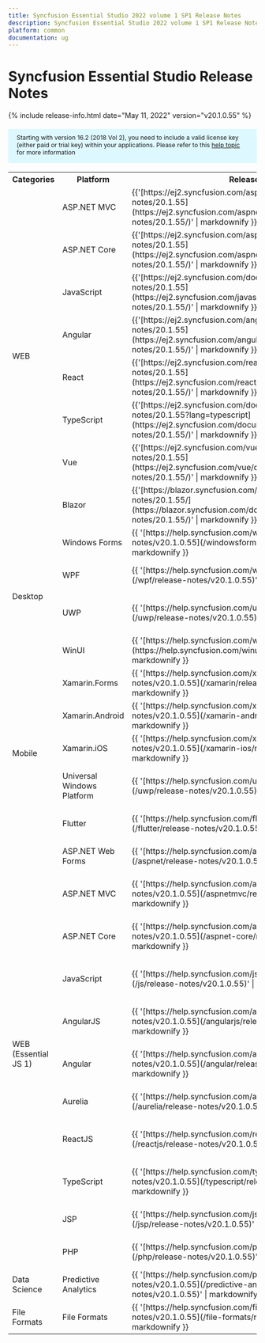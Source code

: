 ```yaml
---
title: Syncfusion Essential Studio 2022 volume 1 SP1 Release Notes  
description: Syncfusion Essential Studio 2022 volume 1 SP1 Release Notes  
platform: common
documentation: ug
---
```


# Syncfusion Essential Studio  Release Notes  

{% include release-info.html date="May 11, 2022"   version="v20.1.0.55" %} 

<style>
#license {
    font-size: .88em!important;
margin-top: 1.5em;     margin-bottom: 1.5em;
    background-color: #def8ff;
    padding: 10px 17px 14px;
}
</style>

<div id="license">
Starting with version 16.2 (2018 Vol 2), you need to include a valid license key (either paid or trial key) within your applications. 
Please refer to this <a href="/common/essential-studio/licensing/license-key">help topic</a> for more information 
</div>



<table>
<tr>
<th>
Categories</th><th>
Platform</th><th>
Release Notes</th><th>
Read Me</th></tr>
<tr>
<td rowspan="8">
WEB 
</td>
<td>
ASP.NET MVC
</td>
<td>{{'[https://ej2.syncfusion.com/aspnetmvc/documentation/release-notes/20.1.55](https://ej2.syncfusion.com/aspnetmvc/documentation/release-notes/20.1.55/)' | markdownify }}
</td>
<td>{{'[http://files2.syncfusion.com/Installs/v20.1.0.55/ReadMe/web/ASPMVC.html](http://files2.syncfusion.com/Installs/v20.1.0.55/ReadMe/web/ASPMVC.html)' | markdownify }}
</td>
</tr>
<tr>
<td>
ASP.NET Core	
</td>
<td>{{'[https://ej2.syncfusion.com/aspnetcore/documentation/release-notes/20.1.55](https://ej2.syncfusion.com/aspnetcore/documentation/release-notes/20.1.55/)' | markdownify }}
</td>
<td>{{'[http://files2.syncfusion.com/Installs/v20.1.0.55/ReadMe/web/ASPNETCORE.html](http://files2.syncfusion.com/Installs/v20.1.0.55/ReadMe/web/ASPNETCORE.html)' | markdownify }}
</td>
</tr>
<tr>
<td>
JavaScript
</td>
<td>{{'[https://ej2.syncfusion.com/documentation/release-notes/20.1.55](https://ej2.syncfusion.com/javascript/documentation/release-notes/20.1.55/)' | markdownify }}
</td>
<td>{{'[http://files2.syncfusion.com/Installs/v20.1.0.55/ReadMe/web/JavaScript.html](http://files2.syncfusion.com/Installs/v20.1.0.55/ReadMe/web/JavaScript.html)' | markdownify }}
</td>
</tr>
<tr>
<td>
Angular
</td>
<td>{{'[https://ej2.syncfusion.com/angular/documentation/release-notes/20.1.55](https://ej2.syncfusion.com/angular/documentation/release-notes/20.1.55/)' | markdownify }}
</td>
<td>{{'[http://files2.syncfusion.com/Installs/v20.1.0.55/ReadMe/web/Angular.html](http://files2.syncfusion.com/Installs/v20.1.0.55/ReadMe/web/Angular.html)' | markdownify }}
</td>
</tr>
<tr>
<td>
React
</td>
<td>{{'[https://ej2.syncfusion.com/react/documentation/release-notes/20.1.55](https://ej2.syncfusion.com/react/documentation/release-notes/20.1.55/)' | markdownify }}
</td>
<td>{{'[http://files2.syncfusion.com/Installs/v20.1.0.55/ReadMe/web/React.html](http://files2.syncfusion.com/Installs/v20.1.0.55/ReadMe/web/React.html)' | markdownify }}
</td>
</tr>
<tr>
<td>
TypeScript
</td>
<td>{{'[https://ej2.syncfusion.com/documentation/release-notes/20.1.55?lang=typescript](https://ej2.syncfusion.com/documentation/release-notes/20.1.55/)' | markdownify }}
</td>
<td>{{'[http://files2.syncfusion.com/Installs/v20.1.0.55/ReadMe/web/TypeScript.html](http://files2.syncfusion.com/Installs/v20.1.0.55/ReadMe/web/TypeScript.html)' | markdownify }}
</td>
</tr>
<tr>
<td>
Vue
</td>
<td>{{'[https://ej2.syncfusion.com/vue/documentation/release-notes/20.1.55](https://ej2.syncfusion.com/vue/documentation/release-notes/20.1.55/)' | markdownify }}
</td>
<td>{{'[http://files2.syncfusion.com/Installs/v20.1.0.55/ReadMe/web/Vue.html](http://files2.syncfusion.com/Installs/v20.1.0.55/ReadMe/web/Vue.html)' | markdownify }}
</td>
</tr>
<tr>
<td>
Blazor
</td>
<td>{{'[https://blazor.syncfusion.com/documentation/release-notes/20.1.55/](https://blazor.syncfusion.com/documentation/release-notes/20.1.55/)' | markdownify }}
</td>
<td>{{'[http://files2.syncfusion.com/Installs/v20.1.0.55/ReadMe/web/Blazor.html](http://files2.syncfusion.com/Installs/v20.1.0.55/ReadMe/web/Blazor.html)' | markdownify }}
</td>
</tr>
<tr>
<td rowspan="4">
Desktop
</td>
<td>
Windows Forms
</td>
<td>{{ '[https://help.syncfusion.com/windowsforms/release-notes/v20.1.0.55](/windowsforms/release-notes/v20.1.0.55)' | markdownify }}
</td>
<td>{{ '[http://files2.syncfusion.com/Installs/v20.1.0.55/ReadMe/WindowsForms.html](http://files2.syncfusion.com/Installs/v20.1.0.55/ReadMe/WindowsForms.html)' | markdownify }}
</td>
</tr>
<tr>
<td>
WPF
</td>
<td>{{ '[https://help.syncfusion.com/wpf/release-notes/v20.1.0.55](/wpf/release-notes/v20.1.0.55)' | markdownify }}
</td>
<td>{{ '[http://files2.syncfusion.com/Installs/v20.1.0.55/ReadMe/WPF.html](http://files2.syncfusion.com/Installs/v20.1.0.55/ReadMe/WPF.html)' | markdownify }}
</td>
</tr>
<tr>
<td>
UWP
</td>
<td>{{ '[https://help.syncfusion.com/uwp/release-notes/v20.1.0.55](/uwp/release-notes/v20.1.0.55)' | markdownify }}
</td>
<td>{{ '[http://files2.syncfusion.com/Installs/v20.1.0.55/ReadMe/UniversalWindows.html](http://files2.syncfusion.com/Installs/v20.1.0.55/ReadMe/UniversalWindows.html)' | markdownify }}
</td>
</tr>
<tr>
<td>
WinUI
</td>
<td>{{ '[https://help.syncfusion.com/winui/release-notes/v20.1.0.55](https://help.syncfusion.com/winui/release-notes/v20.1.0.55)' | markdownify }}
</td>
<td>{{ '[http://files2.syncfusion.com/Installs/v20.1.0.55/ReadMe/WinUI.html](http://files2.syncfusion.com/Installs/v20.1.0.55/ReadMe/WinUI.html)' | markdownify }}
</td>
</tr>
<tr>
<td rowspan="5">
Mobile
</td>
<td>
Xamarin.Forms
</td>
<td>{{ '[https://help.syncfusion.com/xamarin/release-notes/v20.1.0.55](/xamarin/release-notes/v20.1.0.55)' | markdownify }}
</td>
<td>{{ '[http://files2.syncfusion.com/Installs/v20.1.0.55/ReadMe/Xamarin_Forms.html](http://files2.syncfusion.com/Installs/v20.1.0.55/ReadMe/Xamarin_Forms.html)' | markdownify }}
</td>
</tr>
<tr>
<td>
Xamarin.Android
</td>
<td>{{ '[https://help.syncfusion.com/xamarin-android/release-notes/v20.1.0.55](/xamarin-android/release-notes/v20.1.0.55)' | markdownify }}
</td>
<td>{{ '[http://files2.syncfusion.com/Installs/v20.1.0.55/ReadMe/Xamarin_Forms.html](http://files2.syncfusion.com/Installs/v20.1.0.55/ReadMe/Xamarin_Forms.html)' | markdownify }}
</td>
</tr>
<tr>
<td>
Xamarin.iOS
</td>
<td>{{ '[https://help.syncfusion.com/xamarin-ios/release-notes/v20.1.0.55](/xamarin-ios/release-notes/v20.1.0.55)' | markdownify }}
</td>
<td>{{ '[http://files2.syncfusion.com/Installs/v20.1.0.55/ReadMe/Xamarin_Forms.html](http://files2.syncfusion.com/Installs/v20.1.0.55/ReadMe/Xamarin_Forms.html)' | markdownify }}
</td>
</tr>
<tr>
<td>
Universal Windows Platform
</td>
<td>{{ '[https://help.syncfusion.com/uwp/release-notes/v20.1.0.55](/uwp/release-notes/v20.1.0.55)' | markdownify }}
</td>
<td>{{ '[http://files2.syncfusion.com/Installs/v20.1.0.55/ReadMe/UniversalWindows.html](http://files2.syncfusion.com/Installs/v20.1.0.55/ReadMe/UniversalWindows.html)' | markdownify }}
</td>
</tr>
<tr>
<td>
Flutter
</td>
<td>{{ '[https://help.syncfusion.com/flutter/release-notes/v20.1.0.55](/flutter/release-notes/v20.1.0.55)' | markdownify }}
</td>
<td>{{ '[http://files2.syncfusion.com/Installs/v20.1.0.55/ReadMe/Flutter.html](http://files2.syncfusion.com/Installs/v20.1.0.55/ReadMe/Flutter.html)' | markdownify }}
</td>
</tr>
<tr>
<td rowspan="11">
WEB (Essential JS 1)
</td>
<td>
ASP.NET Web Forms
</td>
<td>{{ '[https://help.syncfusion.com/aspnet/release-notes/v20.1.0.55](/aspnet/release-notes/v20.1.0.55)' | markdownify }}
</td>
<td>{{ '[http://files2.syncfusion.com/Installs/v20.1.0.55/ReadMe/essential-js1/ASP.html](http://files2.syncfusion.com/Installs/v20.1.0.55/ReadMe/essential-js1/ASP.html)' | markdownify }}
</td>
</tr>
<tr>
<td>
ASP.NET MVC
</td>
<td>{{ '[https://help.syncfusion.com/aspnetmvc/release-notes/v20.1.0.55](/aspnetmvc/release-notes/v20.1.0.55)' | markdownify }}
</td>
<td>{{ '[http://files2.syncfusion.com/Installs/v20.1.0.55/ReadMe/essential-js1/ASPMVC.html](http://files2.syncfusion.com/Installs/v20.1.0.55/ReadMe/essential-js1/ASPMVC.html)' | markdownify }}
</td>
</tr>
<tr>
<td>
ASP.NET Core
</td>
<td>{{ '[https://help.syncfusion.com/aspnet-core/release-notes/v20.1.0.55](/aspnet-core/release-notes/v20.1.0.55)' | markdownify }}
</td>
<td>
{{ '[http://files2.syncfusion.com/Installs/v20.1.0.55/ReadMe/essential-js1/ASPNETCORE.html](http://files2.syncfusion.com/Installs/v20.1.0.55/ReadMe/essential-js1/ASPNETCORE.html)' | markdownify }}
</td>
</tr>
<tr>
<td>
JavaScript
</td>
<td>{{ '[https://help.syncfusion.com/js/release-notes/v20.1.0.55](/js/release-notes/v20.1.0.55)' | markdownify }}
</td>
<td>{{ '[http://files2.syncfusion.com/Installs/v20.1.0.55/ReadMe/essential-js1/JavaScript.html](http://files2.syncfusion.com/Installs/v20.1.0.55/ReadMe/essential-js1/JavaScript.html)' | markdownify }}
</td>
</tr>
<tr>
<td>
AngularJS
</td>
<td>{{ '[https://help.syncfusion.com/angularjs/release-notes/v20.1.0.55](/angularjs/release-notes/v20.1.0.55)' | markdownify }}
</td>
<td>{{ '[http://files2.syncfusion.com/Installs/v20.1.0.55/ReadMe/essential-js1/AngularJS.html](http://files2.syncfusion.com/Installs/v20.1.0.55/ReadMe/essential-js1/AngularJS.html)' | markdownify }}
</td>
</tr>
<tr>
<td>
Angular
</td>
<td>{{ '[https://help.syncfusion.com/angular/release-notes/v20.1.0.55](/angular/release-notes/v20.1.0.55)' | markdownify }}
</td>
<td>{{ '[http://files2.syncfusion.com/Installs/v20.1.0.55/ReadMe/essential-js1/Angular.html](http://files2.syncfusion.com/Installs/v20.1.0.55/ReadMe/essential-js1/Angular.html)' | markdownify }}
</td>
</tr>
<tr>
<td>
Aurelia
</td>
<td>{{ '[https://help.syncfusion.com/aurelia/release-notes/v20.1.0.55](/aurelia/release-notes/v20.1.0.55)' | markdownify }}
</td>
<td>{{ '[http://files2.syncfusion.com/Installs/v20.1.0.55/ReadMe/essential-js1/Aurelia.html](http://files2.syncfusion.com/Installs/v20.1.0.55/ReadMe/essential-js1/Aurelia.html)' | markdownify }}
</td>
</tr>
<tr>
<td>
ReactJS
</td>
<td>{{ '[https://help.syncfusion.com/reactjs/release-notes/v20.1.0.55](/reactjs/release-notes/v20.1.0.55)' | markdownify }}
</td>
<td>{{ '[http://files2.syncfusion.com/Installs/v20.1.0.55/ReadMe/essential-js1/ReactJS.html](http://files2.syncfusion.com/Installs/v20.1.0.55/ReadMe/essential-js1/ReactJS.html)' | markdownify }}
</td>
</tr>
<tr>
<td>
TypeScript
</td>
<td>{{ '[https://help.syncfusion.com/typescript/release-notes/v20.1.0.55](/typescript/release-notes/v20.1.0.55)' | markdownify }}
</td>
<td>{{ '[http://files2.syncfusion.com/Installs/v20.1.0.55/ReadMe/essential-js1/TypeScript.html](http://files2.syncfusion.com/Installs/v20.1.0.55/ReadMe/essential-js1/TypeScript.html)' | markdownify }}
</td>
</tr>
<tr>
<td>
JSP
</td>
<td>{{ '[https://help.syncfusion.com/jsp/release-notes/v20.1.0.55](/jsp/release-notes/v20.1.0.55)' | markdownify }}
</td>
<td>{{ '[http://files2.syncfusion.com/Installs/v20.1.0.55/ReadMe/essential-js1/JSP.html](http://files2.syncfusion.com/Installs/v20.1.0.55/ReadMe/essential-js1/JSP.html)' | markdownify }}
</td>
</tr>
<tr>
<td>
PHP
</td>
<td>{{ '[https://help.syncfusion.com/php/release-notes/v20.1.0.55](/php/release-notes/v20.1.0.55)' | markdownify }}
</td>
<td>{{ '[http://files2.syncfusion.com/Installs/v20.1.0.55/ReadMe/essential-js1/PHP.html](http://files2.syncfusion.com/Installs/v20.1.0.55/ReadMe/essential-js1/PHP.html)' | markdownify }}
</td>
</tr>
<tr>
<td>
Data Science
</td>
<td>
Predictive Analytics
</td>
<td>{{ '[https://help.syncfusion.com/predictive-analytics/release-notes/v20.1.0.55](/predictive-analytics/release-notes/v20.1.0.55)' | markdownify }}
</td>
<td>
</td>
</tr>
<tr>
<td>
File Formats
</td>
<td>
File Formats
</td>
<td>{{ '[https://help.syncfusion.com/file-formats/release-notes/v20.1.0.55](/file-formats/release-notes/v20.1.0.55)' | markdownify }}
</td>
<td>
</td>
</tr>
</table>